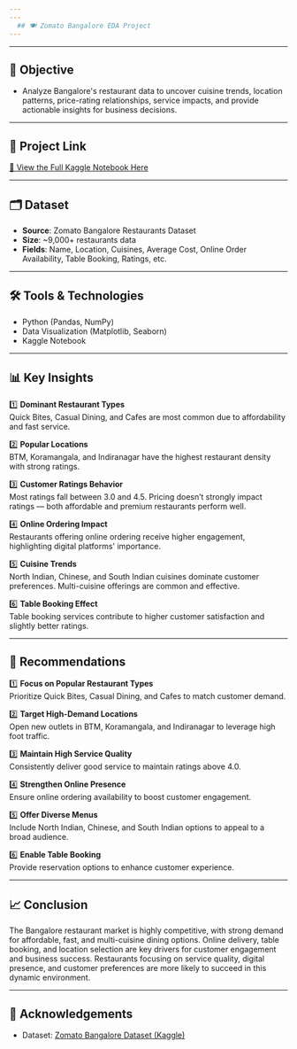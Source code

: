 ```yaml
---
---
  ## 🍽️ Zomato Bangalore EDA Project
---
```

---

## 📌 Objective

- Analyze Bangalore's restaurant data to uncover cuisine trends, location patterns, price-rating relationships, service impacts, and provide actionable insights for business decisions.

---

## 🔗 Project Link

[🔗 View the Full Kaggle Notebook Here](https://www.kaggle.com/code/muskanchinchkhede/zomato-bangalore-eda-project)

---

## 🗂️ Dataset

- **Source**: Zomato Bangalore Restaurants Dataset
- **Size**: ~9,000+ restaurants data
- **Fields**: Name, Location, Cuisines, Average Cost, Online Order Availability, Table Booking, Ratings, etc.

---

## 🛠️ Tools & Technologies

- Python (Pandas, NumPy)
- Data Visualization (Matplotlib, Seaborn)
- Kaggle Notebook

---

## 📊 Key Insights

1️⃣ **Dominant Restaurant Types**  
Quick Bites, Casual Dining, and Cafes are most common due to affordability and fast service.

2️⃣ **Popular Locations**  
BTM, Koramangala, and Indiranagar have the highest restaurant density with strong ratings.

3️⃣ **Customer Ratings Behavior**  
Most ratings fall between 3.0 and 4.5. Pricing doesn’t strongly impact ratings — both affordable and premium restaurants perform well.

4️⃣ **Online Ordering Impact**  
Restaurants offering online ordering receive higher engagement, highlighting digital platforms' importance.

5️⃣ **Cuisine Trends**  
North Indian, Chinese, and South Indian cuisines dominate customer preferences. Multi-cuisine offerings are common and effective.

6️⃣ **Table Booking Effect**  
Table booking services contribute to higher customer satisfaction and slightly better ratings.

---

## 📌 Recommendations

1️⃣ **Focus on Popular Restaurant Types**  
Prioritize Quick Bites, Casual Dining, and Cafes to match customer demand.

2️⃣ **Target High-Demand Locations**  
Open new outlets in BTM, Koramangala, and Indiranagar to leverage high foot traffic.

3️⃣ **Maintain High Service Quality**  
Consistently deliver good service to maintain ratings above 4.0.

4️⃣ **Strengthen Online Presence**  
Ensure online ordering availability to boost customer engagement.

5️⃣ **Offer Diverse Menus**  
Include North Indian, Chinese, and South Indian options to appeal to a broad audience.

6️⃣ **Enable Table Booking**  
Provide reservation options to enhance customer experience.

---

## 📈 Conclusion

The Bangalore restaurant market is highly competitive, with strong demand for affordable, fast, and multi-cuisine dining options. Online delivery, table booking, and location selection are key drivers for customer engagement and business success. Restaurants focusing on service quality, digital presence, and customer preferences are more likely to succeed in this dynamic environment.

---

## 🔗 Acknowledgements

- Dataset: [Zomato Bangalore Dataset (Kaggle)](https://www.kaggle.com/datasets)

